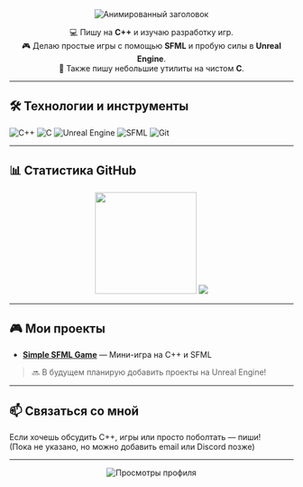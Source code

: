 <!-- Анимированный текст -->
<div align="center">
  <img src="https://readme-typing-svg.demolab.com?font=Fira+Code&size=20&duration=3000&pause=1000&color=FF5722&center=true&vCenter=true&width=400&lines=Привет%2C+я+foblako+%F0%9F%91%8B;Студент+%7C+C%2B%2B+энтузиаст+%7C+Учу+Unreal+Engine;Пишу+игры+на+SFML+%F0%9F%8E%AE;В+будущем+—+Unreal+Engine+%F0%9F%94%A5" alt="Анимированный заголовок" />
</div>

<!-- Описание -->
<p align="center">
  💻 Пишу на <strong>C++</strong> и изучаю разработку игр.<br>
  🎮 Делаю простые игры с помощью <strong>SFML</strong> и пробую силы в <strong>Unreal Engine</strong>.<br>
  🔧 Также пишу небольшие утилиты на чистом <strong>C</strong>.
</p>

---

## 🛠️ Технологии и инструменты
![C++](https://img.shields.io/badge/C%2B%2B-00599C?style=flat&logo=c%2B%2B&logoColor=white)
![C](https://img.shields.io/badge/C-A8B9CC?style=flat&logo=c&logoColor=black)
![Unreal Engine](https://img.shields.io/badge/Unreal_Engine-313131?style=flat&logo=unrealengine&logoColor=white)
![SFML](https://img.shields.io/badge/SFML-FF5722?style=flat&logo=sfml&logoColor=white)
![Git](https://img.shields.io/badge/Git-F05032?style=flat&logo=git&logoColor=white)

---

## 📊 Статистика GitHub

<div align="center">
  <img height="180em" src="https://github-readme-stats.vercel.app/api?username=foblako&show_icons=true&theme=radical&count_private=true" />
  <img src="https://github-readme-stats.vercel.app/api/top-langs/?username=foblako&layout=compact&theme=radical&hide=Rich%20Text%20Format" />
</div>

---

## 🎮 Мои проекты

- [**Simple SFML Game**](https://github.com/foblako/EndlessSurvivors) — Мини-игра на C++ и SFML 

> 🔜 В будущем планирую добавить проекты на Unreal Engine!

---

## 📫 Связаться со мной
Если хочешь обсудить C++, игры или просто поболтать — пиши!  
(Пока не указано, но можно добавить email или Discord позже)

---

<p align="center">
  <img src="https://komarev.com/ghpvc/?username=foblako&style=flat-square&color=blue" alt="Просмотры профиля" />
</p>
